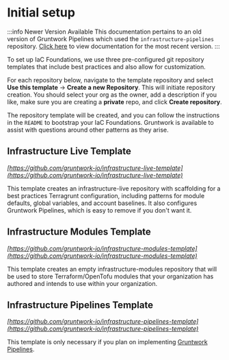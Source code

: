 # Initial setup

:::info Newer Version Available
This documentation pertains to an old version of Gruntwork Pipelines which used the `infrastructure-pipelines` repository. [Click here](../../pipelines/overview/index.md) to view documentation for the most recent version.
:::

To set up IaC Foundations, we use three pre-configured git repository templates that include best practices and also allow for customization.

For each repository below, navigate to the template repository and select **Use this template** -> **Create a new Repository**. This will initiate repository creation. You should select your org as the owner, add a description if you like, make sure you are creating a **private** repo, and click **Create repository**.

The repository template will be created, and you can follow the instructions in the `README` to bootstrap your IaC Foundations. Gruntwork is available to assist with questions around other patterns as they arise.

## Infrastructure Live Template

_[https://github.com/gruntwork-io/infrastructure-live-template](https://github.com/gruntwork-io/infrastructure-live-template)_

This template creates an infrastructure-live repository with scaffolding for a best practices Terragrunt configuration, including patterns for module defaults, global variables, and account baselines. It also configures Gruntwork Pipelines, which is easy to remove if you don't want it.

## Infrastructure Modules Template

_[https://github.com/gruntwork-io/infrastructure-modules-template](https://github.com/gruntwork-io/infrastructure-modules-template)_

This template creates an empty infrastructure-modules repository that will be used to store Terraform/OpenTofu modules that your organization has authored and intends to use within your organization.

## Infrastructure Pipelines Template

_[https://github.com/gruntwork-io/infrastructure-pipelines-template](https://github.com/gruntwork-io/infrastructure-pipelines-template)_

This template is only necessary if you plan on implementing [Gruntwork Pipelines](../overview/index.md).
